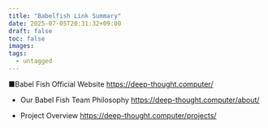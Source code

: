 ```yaml
---
title: "Babelfish Link Summary"
date: 2025-07-05T20:31:32+09:00
draft: false
toc: false
images:
tags:
  - untagged
---
```


■Babel Fish Official Website
https://deep-thought.computer/

- Our Babel Fish Team Philosophy
https://deep-thought.computer/about/

- Project Overview
https://deep-thought.computer/projects/


